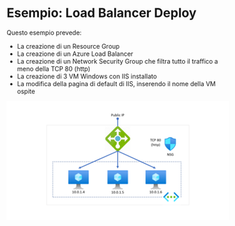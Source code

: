 # Esempio: Load Balancer Deploy
Questo esempio prevede:

- La creazione di un Resource Group
- La creazione di un Azure Load Balancer
- La creazione di un Network Security Group che filtra tutto il traffico a meno della TCP 80 (http)
- La creazione di 3 VM Windows con IIS installato
- La modifica della pagina di default di IIS, inserendo il nome della VM ospite

![Load Balancer](./Media/LoadBalancer.png) 